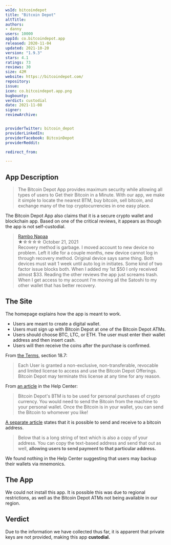 ```yaml
---
wsId: bitcoindepot
title: "Bitcoin Depot"
altTitle: 
authors:
- danny
users: 10000
appId: co.bitcoindepot.app
released: 2020-11-04
updated: 2021-10-20
version: "1.9.3"
stars: 4.1
ratings: 73
reviews: 30
size: 42M
website: https://bitcoindepot.com/
repository: 
issue: 
icon: co.bitcoindepot.app.png
bugbounty: 
verdict: custodial
date: 2021-11-08
signer: 
reviewArchive:


providerTwitter: bitcoin_depot
providerLinkedIn: 
providerFacebook: BitcoinDepot
providerReddit: 

redirect_from:

---
```



## App Description

> The Bitcoin Depot App provides maximum security while allowing all types of users to Get their Bitcoin in a Minute. With our app, we make it simple to locate the nearest BTM, buy bitcoin, sell bitcoin, and exchange many of the top cryptocurrencies in one easy place.

The Bitcoin Depot App also claims that it is a secure crypto wallet and blockchain app. Based on one of the critical reviews, it appears as though the app is not self-custodial.

> [Rambo Napaa](https://play.google.com/store/apps/details?id=co.bitcoindepot.app&reviewId=gp%3AAOqpTOER3Z5awydnVUso1FxERh-4MArLmVsFtjiXy-Tmfkf4jrtFdYeblqOA99J0N40dRZ1SetwYpKtq9oGChA)<br>
  ★☆☆☆☆ October 21, 2021 <br>
       Recovery method is garbage. I moved account to new device no problem. Left it idle for a couple months, new device cannot log in through recovery method. Original device says same thing. Both devices must wait 1 week until auto log in initiates. Some kind of two factor issue blocks both. When I added my 1st $50 I only received almost $33. Reading the other reviews the app just screams trash. When I get access to my account I'm moving all the Satoshi to my other wallet that has better recovery.

## The Site

The homepage explains how the app is meant to work.

- Users are meant to create a digital wallet.
- Users must sign up with Bitcoin Depot at one of the Bitcoin Depot ATMs.
- Users should choose BTC, LTC, or ETH. The user must enter their wallet address and then insert cash.
- Users will then receive the coins after the purchase is confirmed.

From [the Terms](https://bitcoindepot.com/terms/), section 18.7:

> Each User is granted a non-exclusive, non-transferable, revocable and limited license to access and use the Bitcoin Depot Offerings. Bitcoin Depot may terminate this license at any time for any reason.

From [an article](https://bitcoindepot.zendesk.com/hc/en-us/articles/360050880794-Can-I-send-money-to-someone-through-the-machine-) in the Help Center:

> Bitcoin Depot's BTM is to be used for personal purchases of crypto currency. You would need to send the Bitcoin from the machine to your personal wallet. Once the Bitcoin is in your wallet, you can send the Bitcoin to whomever you like!

[A separate article](https://bitcoindepot.zendesk.com/hc/en-us/articles/4404734095639-How-do-I-view-my-address-) states that it is possible to send and receive to a bitcoin address.

> Below that is a long string of text which is also a copy of your address. You can copy the text-based address and send that out as well, **allowing users to send payment to that particular address.**

We found nothing in the Help Center suggesting that users may backup their wallets via mnemonics.

## The App

We could not install this app. It is possible this was due to regional restrictions, as well as the Bitcoin Depot ATMs not being available in our region.

## Verdict

Due to the information we have collected thus far, it is apparent that private keys are not provided, making this app **custodial.**
